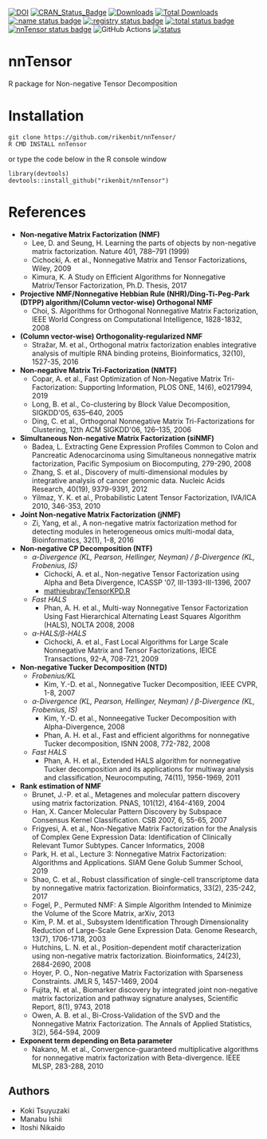 [![DOI](https://zenodo.org/badge/135140554.svg)](https://zenodo.org/badge/latestdoi/135140554)
[![CRAN_Status_Badge](http://www.r-pkg.org/badges/version/nnTensor)](
https://cran.r-project.org/package=nnTensor)
[![Downloads](https://cranlogs.r-pkg.org/badges/nnTensor)](https://CRAN.R-project.org/package=nnTensor)
[![Total Downloads](https://cranlogs.r-pkg.org/badges/grand-total/nnTensor?color=orange)](https://CRAN.R-project.org/package=nnTensor)
[![:name status badge](https://rikenbit.r-universe.dev/badges/:name)](https://rikenbit.r-universe.dev)
[![:registry status badge](https://rikenbit.r-universe.dev/badges/:registry)](https://rikenbit.r-universe.dev)
[![:total status badge](https://rikenbit.r-universe.dev/badges/:total)](https://rikenbit.r-universe.dev)
[![nnTensor status badge](https://rikenbit.r-universe.dev/badges/nnTensor)](https://rikenbit.r-universe.dev)
![GitHub Actions](https://github.com/rikenbit/nnTensor/actions/workflows/build_test_push.yml/badge.svg)
[![status](https://joss.theoj.org/papers/b8cc3029f784ee95c45831467b3b2f74/status.svg)](https://joss.theoj.org/papers/b8cc3029f784ee95c45831467b3b2f74)

# nnTensor
R package for Non-negative Tensor Decomposition

Installation
======
~~~~
git clone https://github.com/rikenbit/nnTensor/
R CMD INSTALL nnTensor
~~~~
or type the code below in the R console window
~~~~
library(devtools)
devtools::install_github("rikenbit/nnTensor")
~~~~

References
======
- **Non-negative Matrix Factorization (NMF)**
  - Lee, D. and Seung, H. Learning the parts of objects by non-negative matrix factorization. Nature 401, 788–791 (1999)
  - Cichocki, A. et al., Nonnegative Matrix and Tensor Factorizations, Wiley, 2009
  - Kimura, K. A Study on Efficient Algorithms for Nonnegative Matrix/Tensor Factorization, Ph.D. Thesis, 2017
- **Projective NMF/Nonnegative Hebbian Rule (NHR)/Ding-Ti-Peg-Park (DTPP) algorithm/(Column vector-wise) Orthogonal NMF**
  - Choi, S. Algorithms for Orthogonal Nonnegative Matrix Factorization, IEEE World Congress on Computational Intelligence, 1828-1832, 2008
- **(Column vector-wise) Orthogonality-regularized NMF**
  - Stražar, M. et al., Orthogonal matrix factorization enables integrative analysis of multiple RNA binding proteins, Bioinformatics, 32(10), 1527-35, 2016
- **Non-negative Matrix Tri-Factorization (NMTF)**
  - Copar, A. et al., Fast Optimization of Non-Negative Matrix Tri-Factorization: Supporting Information, PLOS ONE, 14(6), e0217994, 2019
  - Long, B. et al., Co-clustering by Block Value Decomposition, SIGKDD'05, 635–640, 2005
  - Ding, C. et al., Orthogonal Nonnegative Matrix Tri-Factorizations for Clustering, 12th ACM SIGKDD'06, 126–135, 2006
- **Simultaneous Non-negative Matrix Factorization (siNMF)**
  - Badea, L. Extracting Gene Expression Profiles Common to Colon and Pancreatic Adenocarcinoma using Simultaneous nonnegative matrix factorization, Pacific Symposium on Biocomputing, 279-290, 2008
  - Zhang, S. et al., Discovery of multi-dimensional modules by integrative analysis of cancer genomic data. Nucleic Acids Research, 40(19), 9379-9391, 2012
  - Yilmaz, Y. K. et al., Probabilistic Latent Tensor Factorization, IVA/ICA 2010, 346-353, 2010
- **Joint Non-negative Matrix Factorization (jNMF)**
  - Zi, Yang, et al., A non-negative matrix factorization method for detecting modules in heterogeneous omics multi-modal data, Bioinformatics, 32(1), 1-8, 2016
- **Non-negative CP Decomposition (NTF)**
   - *α-Divergence (KL, Pearson, Hellinger, Neyman) / β-Divergence (KL, Frobenius, IS)*
     - Cichocki, A. et al., Non-negative Tensor Factorization using Alpha and Beta Divergence, ICASSP '07, III-1393-III-1396, 2007
     - [mathieubray/TensorKPD.R](https://gist.github.com/mathieubray/d83ce9c13fcb60f723f957c13ad85ac5)
   - *Fast HALS*
     - Phan, A. H. et al.,  Multi-way Nonnegative Tensor Factorization Using Fast Hierarchical Alternating Least Squares Algorithm (HALS), NOLTA 2008, 2008
   - *α-HALS/β-HALS*
     - Cichocki, A. et al., Fast Local Algorithms for Large Scale Nonnegative Matrix and Tensor Factorizations, IEICE Transactions, 92-A, 708-721, 2009
- **Non-negative Tucker Decomposition (NTD)**
   - *Frobenius/KL*
     - Kim, Y.-D. et al., Nonnegative Tucker Decomposition, IEEE CVPR, 1-8, 2007
   - *α-Divergence (KL, Pearson, Hellinger, Neyman) / β-Divergence (KL, Frobenius, IS)*
     - Kim, Y.-D. et al., Nonneegative Tucker Decomposition with Alpha-Divergence, 2008
     - Phan, A. H. et al., Fast and efficient algorithms for nonnegative Tucker decomposition, ISNN 2008, 772-782, 2008
   - *Fast HALS*
     - Phan, A. H. et al., Extended HALS algorithm for nonnegative Tucker decomposition and its applications for multiway analysis and classification, Neurocomputing, 74(11), 1956-1969, 2011
- **Rank estimation of NMF**
	- Brunet, J.-P. et al., Metagenes and molecular pattern discovery using matrix factorization. PNAS, 101(12), 4164-4169, 2004
	- Han, X. Cancer Molecular Pattern Discovery by Subspace Consensus Kernel Classification. CSB 2007, 6, 55-65, 2007
	- Frigyesi, A. et al., Non-Negative Matrix Factorization for the Analysis of Complex Gene Expression Data: Identification of Clinically Relevant Tumor Subtypes. Cancer Informatics, 2008
	- Park, H. et al., Lecture 3: Nonnegative Matrix Factorization: Algorithms and Applications. SIAM Gene Golub Summer School, 2019
	- Shao, C. et al., Robust classification of single-cell transcriptome data by nonnegative matrix factorization. Bioinformatics, 33(2), 235-242, 2017
	- Fogel, P., Permuted NMF: A Simple Algorithm Intended to Minimize the Volume of the Score Matrix, arXiv, 2013
	- Kim, P. M. et al., Subsystem Identification Through Dimensionality Reduction of Large-Scale Gene Expression Data. Genome Research, 13(7), 1706-1718, 2003
	- Hutchins, L. N. et al., Position-dependent motif characterization using non-negative matrix factorization. Bioinformatics, 24(23), 2684-2690, 2008
	- Hoyer, P. O., Non-negative Matrix Factorization with Sparseness Constraints. JMLR 5, 1457-1469, 2004
	- Fujita, N. et al., Biomarker discovery by integrated joint non-negative matrix factorization and pathway signature analyses, Scientific Report, 8(1), 9743, 2018
	- Owen, A. B. et al., Bi-Cross-Validation of the SVD and the Nonnegative Matrix Factorization. The Annals of Applied Statistics, 3(2), 564-594, 2009
- **Exponent term depending on Beta parameter**
  - Nakano, M. et al., Convergence-guaranteed multiplicative algorithms for nonnegative matrix factorization with Beta-divergence. IEEE MLSP, 283-288, 2010

## Authors
- Koki Tsuyuzaki
- Manabu Ishii
- Itoshi Nikaido